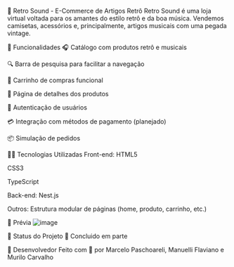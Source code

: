 🎸 Retro Sound - E-Commerce de Artigos Retrô
Retro Sound é uma loja virtual voltada para os amantes do estilo retrô e da boa música. Vendemos camisetas, acessórios e, principalmente, artigos musicais com uma pegada vintage.

🚀 Funcionalidades
🎧 Catálogo com produtos retrô e musicais

🔍 Barra de pesquisa para facilitar a navegação

🛒 Carrinho de compras funcional

📄 Página de detalhes dos produtos

👤 Autenticação de usuários

💳 Integração com métodos de pagamento (planejado)

📦 Simulação de pedidos

🧑‍💻 Tecnologias Utilizadas
Front-end:
HTML5

CSS3

TypeScript

Back-end:
Nest.js

Outros:
Estrutura modular de páginas (home, produto, carrinho, etc.)

📸 Prévia
![image](https://github.com/user-attachments/assets/0f1eacb1-c334-48b8-9eaa-34c82669b1d6)


📌 Status do Projeto
🔧 Concluido em parte

🧠 Desenvolvedor
Feito com 💛 por Marcelo Paschoareli, Manuelli Flaviano e Murilo Carvalho
